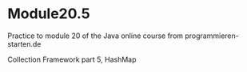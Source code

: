 # Module20.5
Practice to module 20 of the Java online course from programmieren-starten.de

Collection Framework part 5, HashMap